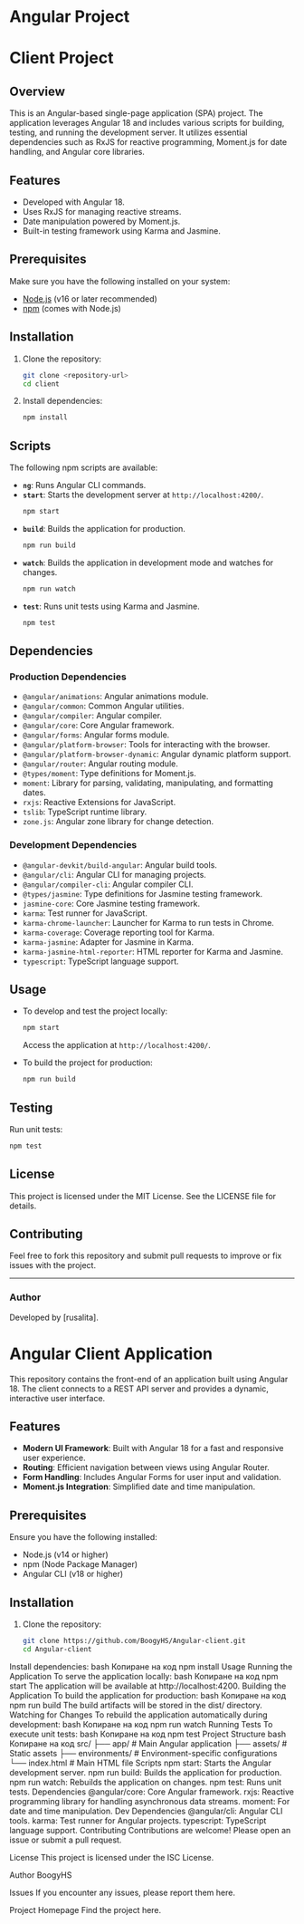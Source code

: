 # Angular Project

# Client Project

## Overview
This is an Angular-based single-page application (SPA) project. The application leverages Angular 18 and includes various scripts for building, testing, and running the development server. It utilizes essential dependencies such as RxJS for reactive programming, Moment.js for date handling, and Angular core libraries.

## Features
- Developed with Angular 18.
- Uses RxJS for managing reactive streams.
- Date manipulation powered by Moment.js.
- Built-in testing framework using Karma and Jasmine.

## Prerequisites
Make sure you have the following installed on your system:
- [Node.js](https://nodejs.org/) (v16 or later recommended)
- [npm](https://www.npmjs.com/) (comes with Node.js)

## Installation
1. Clone the repository:
   ```bash
   git clone <repository-url>
   cd client
   ```

2. Install dependencies:
   ```bash
   npm install
   ```

## Scripts
The following npm scripts are available:

- **`ng`**: Runs Angular CLI commands.
- **`start`**: Starts the development server at `http://localhost:4200/`.
  ```bash
  npm start
  ```
- **`build`**: Builds the application for production.
  ```bash
  npm run build
  ```
- **`watch`**: Builds the application in development mode and watches for changes.
  ```bash
  npm run watch
  ```
- **`test`**: Runs unit tests using Karma and Jasmine.
  ```bash
  npm test
  ```

## Dependencies
### Production Dependencies
- `@angular/animations`: Angular animations module.
- `@angular/common`: Common Angular utilities.
- `@angular/compiler`: Angular compiler.
- `@angular/core`: Core Angular framework.
- `@angular/forms`: Angular forms module.
- `@angular/platform-browser`: Tools for interacting with the browser.
- `@angular/platform-browser-dynamic`: Angular dynamic platform support.
- `@angular/router`: Angular routing module.
- `@types/moment`: Type definitions for Moment.js.
- `moment`: Library for parsing, validating, manipulating, and formatting dates.
- `rxjs`: Reactive Extensions for JavaScript.
- `tslib`: TypeScript runtime library.
- `zone.js`: Angular zone library for change detection.

### Development Dependencies
- `@angular-devkit/build-angular`: Angular build tools.
- `@angular/cli`: Angular CLI for managing projects.
- `@angular/compiler-cli`: Angular compiler CLI.
- `@types/jasmine`: Type definitions for Jasmine testing framework.
- `jasmine-core`: Core Jasmine testing framework.
- `karma`: Test runner for JavaScript.
- `karma-chrome-launcher`: Launcher for Karma to run tests in Chrome.
- `karma-coverage`: Coverage reporting tool for Karma.
- `karma-jasmine`: Adapter for Jasmine in Karma.
- `karma-jasmine-html-reporter`: HTML reporter for Karma and Jasmine.
- `typescript`: TypeScript language support.

## Usage
- To develop and test the project locally:
  ```bash
  npm start
  ```
  Access the application at `http://localhost:4200/`.

- To build the project for production:
  ```bash
  npm run build
  ```

## Testing
Run unit tests:
```bash
npm test
```

## License
This project is licensed under the MIT License. See the LICENSE file for details.

## Contributing
Feel free to fork this repository and submit pull requests to improve or fix issues with the project.

---

### Author
Developed by [rusalita].


# Angular Client Application

This repository contains the front-end of an application built using Angular 18. The client connects to a REST API server and provides a dynamic, interactive user interface.

## Features

- **Modern UI Framework**: Built with Angular 18 for a fast and responsive user experience.
- **Routing**: Efficient navigation between views using Angular Router.
- **Form Handling**: Includes Angular Forms for user input and validation.
- **Moment.js Integration**: Simplified date and time manipulation.

## Prerequisites

Ensure you have the following installed:

- Node.js (v14 or higher)
- npm (Node Package Manager)
- Angular CLI (v18 or higher)

## Installation

1. Clone the repository:
   ```bash
   git clone https://github.com/BoogyHS/Angular-client.git
   cd Angular-client
Install dependencies:
bash
Копиране на код
npm install
Usage
Running the Application
To serve the application locally:
bash
Копиране на код
npm start
The application will be available at http://localhost:4200.
Building the Application
To build the application for production:
bash
Копиране на код
npm run build
The build artifacts will be stored in the dist/ directory.
Watching for Changes
To rebuild the application automatically during development:
bash
Копиране на код
npm run watch
Running Tests
To execute unit tests:
bash
Копиране на код
npm test
Project Structure
bash
Копиране на код
src/
├── app/                  # Main Angular application
├── assets/               # Static assets
├── environments/         # Environment-specific configurations
└── index.html            # Main HTML file
Scripts
npm start: Starts the Angular development server.
npm run build: Builds the application for production.
npm run watch: Rebuilds the application on changes.
npm test: Runs unit tests.
Dependencies
@angular/core: Core Angular framework.
rxjs: Reactive programming library for handling asynchronous data streams.
moment: For date and time manipulation.
Dev Dependencies
@angular/cli: Angular CLI tools.
karma: Test runner for Angular projects.
typescript: TypeScript language support.
Contributing
Contributions are welcome! Please open an issue or submit a pull request.

License
This project is licensed under the ISC License.

Author
BoogyHS

Issues
If you encounter any issues, please report them here.

Project Homepage
Find the project here.
